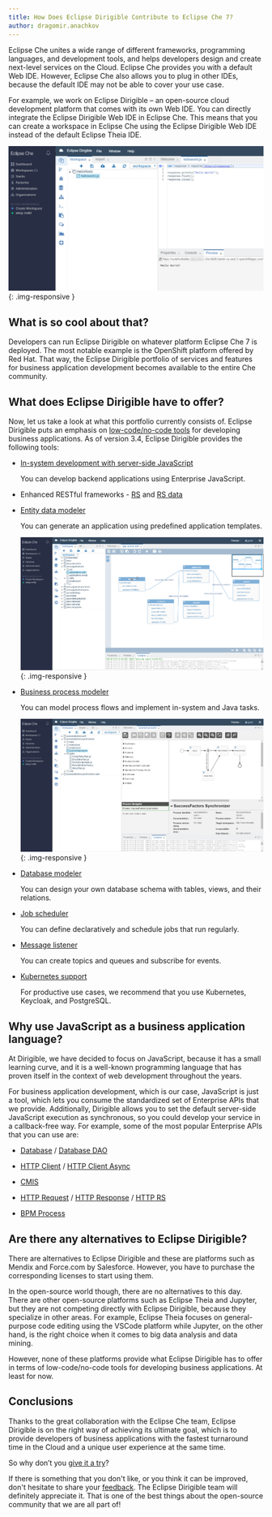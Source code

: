 ```yaml
---
title: How Does Eclipse Dirigible Contribute to Eclipse Che 7?
author: dragomir.anachkov
---
```


Eclipse Che unites a wide range of different frameworks, programming languages, and development tools, and helps developers design and create next-level services on the Cloud. Eclipse Che provides you with a default Web IDE. However, Eclipse Che also allows you to plug in other IDEs, because the default IDE may not be able to cover your use case.

For example, we work on Eclipse Dirigible – an open-source cloud development platform that comes with its own Web IDE. You can directly integrate the Eclipse Dirigible Web IDE in Eclipse Che. This means that you can create a workspace in Eclipse Chе using the Eclipse Dirigible Web IDE instead of the default Eclipse Theia IDE.

![Fiori-UI-Theme](/img/posts/20190925/dirigible_fiori_che7.png){: .img-responsive }

## What is so cool about that?

Developers can run Eclipse Dirigible on whatever platform Eclipse Che 7 is deployed. The most notable example is the OpenShift platform offered by Red Hat. That way, the Eclipse Dirigible portfolio of services and features for business application development becomes available to the entire Che community.

## What does Eclipse Dirigible have to offer?

Now, let us take a look at what this portfolio currently consists of.
Eclipse Dirigible puts an emphasis on [low-code/no-code tools](https://www.dirigible.io/blogs/2018/12/05/you_dont_need_abs_to_model_apps.html) for developing business applications. As of version 3.4, Eclipse Dirigible provides the following tools:

* [In-system development with server-side JavaScript](https://www.youtube.com/watch?v=NZGbQOwAlYE)
  
  You can develop backend applications using Enterprise JavaScript.

* Enhanced RESTful frameworks - [RS](https://www.dirigible.io/api/http_rs.html) and [RS data](https://www.dirigible.io/api/http_rs-data.html)

* [Entity data modeler](https://www.youtube.com/watch?v=im_BMYNnLZQ)

  You can generate an application using predefined application templates.

  ![Entity-Data-Modeler](/img/posts/20190925/dirigible_edm_che7.png){: .img-responsive }
 
* [Business process modeler](https://www.dirigible.io/blogs/2018/12/05/you_dont_need_abs_to_model_apps.html)

  You can model process flows and implement in-system and Java tasks.
  
  ![Business-Process-Modeler](/img/posts/20190925/dirigible_bpmn_che7.png){: .img-responsive }
  
* [Database modeler](https://www.dirigible.io/help/ide_modeler_database_schema.html)

  You can design your own database schema with tables, views, and their relations.

* [Job scheduler](https://www.youtube.com/watch?v=_FJwZQZo2A8)

  You can define declaratively and schedule jobs that run regularly.

* [Message listener](https://www.youtube.com/watch?v=zMnQBQbTPOE)

  You can create topics and queues and subscribe for events.
  
* [Kubernetes support](https://www.dirigible.io/blogs/2018/06/25/kubernetes_keycloak_postgresql_dirigible.html)

  For productive use cases, we recommend that you use Kubernetes, Keycloak, and PostgreSQL.

## Why use JavaScript as a business application language?

At Dirigible, we have decided to focus on JavaScript, because it has a small learning curve, and it is a well-known programming language that has proven itself in the context of web development throughout the years.

For business application development, which is our case, JavaScript is just a tool, which lets you consume the standardized set of Enterprise APIs that we provide. Additionally, Dirigible allows you to set the default server-side JavaScript execution as synchronous, so you could develop your service in a callback-free way. For example, some of the most popular Enterprise APIs that you can use are:

* [Database](https://www.dirigible.io/api/database.html) / [Database DAO](https://www.dirigible.io/api/database_dao.html)

* [HTTP Client](https://www.dirigible.io/api/http_client.html) / [HTTP Client Async](https://www.dirigible.io/api/http_client_async.html)

* [CMIS](https://www.dirigible.io/api/cmis.html)

* [HTTP Request](https://www.dirigible.io/api/http_request.html) / [HTTP Response](https://www.dirigible.io/api/http_response.html) / [HTTP RS](https://www.dirigible.io/api/http_rs.html)

* [BPM Process](https://www.dirigible.io/api/bpm_process.html)

## Are there any alternatives to Eclipse Dirigible?

There are alternatives to Eclipse Dirigible and these are platforms such as Mendix and Force.com by Salesforce. However, you have to purchase the corresponding licenses to start using them.

In the open-source world though, there are no alternatives to this day. There are other open-source platforms such as Eclipse Theia and Jupyter, but they are not competing directly with Eclipse Dirigible, because they specialize in other areas. For example, Eclipse Theia focuses on general-purpose code editing using the VSCode platform while Jupyter, on the other hand, is the right choice when it comes to big data analysis and data mining.

However, none of these platforms provide what Eclipse Dirigible has to offer in terms of low-code/no-code tools for developing business applications. At least for now.

## Conclusions

Thanks to the great collaboration with the Eclipse Che team, Eclipse Dirigible is on the right way of achieving its ultimate goal, which is to provide developers of business applications with the fastest turnaround time in the Cloud and a unique user experience at the same time.

So why don’t you [give it a try](https://www.dirigible.io)?

If there is something that you don't like, or you think it can be improved, don't hesitate to share your [feedback](https://github.com/eclipse/dirigible/issues). The Eclipse Dirigible team will definitely appreciate it. That is one of the best things about the open-source community that we are all part of!
